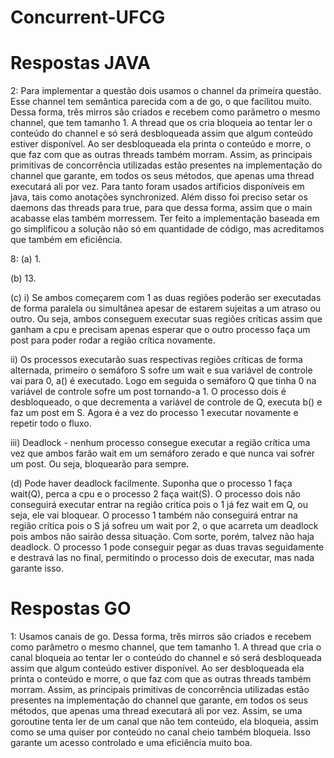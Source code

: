 # Concurrent-UFCG

# Respostas JAVA

2:
	Para implementar a questão dois usamos o channel da primeira questão. Esse channel tem semântica parecida com a de go, o que facilitou muito. Dessa forma, três mirros são criados e recebem como parâmetro o mesmo channel, que tem tamanho 1. A thread que os cria bloqueia ao tentar ler o conteúdo do channel e só será desbloqueada assim que algum conteúdo estiver disponível. Ao ser desbloqueada ela printa o conteúdo e morre, o que faz com que as outras threads também morram. Assim, as principais primitivas de concorrência utilizadas estão presentes na implementação do channel que garante, em todos os seus métodos, que apenas uma thread executará ali por vez. Para tanto foram usados artíficios disponíveis em java, tais como anotações synchronized. Além disso foi preciso setar os daemons das threads para true, para que dessa forma, assim que o main acabasse elas também morressem.
	Ter feito a implementação baseada em go simplificou a solução não só em quantidade de código, mas acreditamos que também em eficiência.

8: 
(a) 1.

(b) 13.

(c) 
 i) Se ambos começarem com 1 as duas regiões poderão ser executadas de forma paralela ou simultânea apesar de estarem sujeitas a um atraso ou outro. Ou seja, ambos conseguem executar suas regiões críticas assim que ganham a cpu e precisam apenas esperar que o outro processo faça um post para poder rodar a região crítica novamente.

 ii) Os processos executarão suas respectivas regiões críticas de forma alternada, primeiro o semáforo S sofre um wait e sua variável de controle vai para 0, a() é executado. Logo em seguida o semáforo Q que tinha 0 na variável de controle sofre um post tornando-a 1. O processo dois é desbloqueado, o que decrementa a variável de controle de Q, executa b() e faz um post em S. Agora é a vez do processo 1 executar novamente e repetir todo o fluxo.

 iii) Deadlock - nenhum processo consegue executar a região crítica uma vez que ambos farão wait em um semáforo zerado e que nunca vai sofrer um post. Ou seja, bloquearão para sempre.
	
(d) 
 Pode haver deadlock facilmente. Suponha que o processo 1 faça wait(Q), perca a cpu e o processo 2 faça wait(S). O processo dois não conseguirá executar entrar na região critíca pois o 1 já fez wait em Q, ou seja, ele vai bloquear. O processo 1 também não conseguirá entrar na região crítica pois o S já sofreu um wait por 2, o que acarreta um deadlock pois ambos não sairão dessa situação.
 Com sorte, porém, talvez não haja deadlock. O processo 1 pode conseguir pegar as duas travas seguidamente e destravá las no final, permitindo o processo dois de executar, mas nada garante isso.


 # Respostas GO

 1: Usamos canais de go. Dessa forma, três mirros são criados e recebem como parâmetro o mesmo channel, que tem tamanho 1. A thread que cria o canal bloqueia ao tentar ler o conteúdo do channel e só será desbloqueada assim que algum conteúdo estiver disponível. Ao ser desbloqueada ela printa o conteúdo e morre, o que faz com que as outras threads também morram. Assim, as principais primitivas de concorrência utilizadas estão presentes na implementação do channel que garante, em todos os seus métodos, que apenas uma thread executará ali por vez. Assim, se uma goroutine tenta ler de um canal que não tem conteúdo, ela bloqueia, assim como se uma quiser por conteúdo no canal cheio também bloqueia. Isso garante um acesso controlado e uma eficiência muito boa.